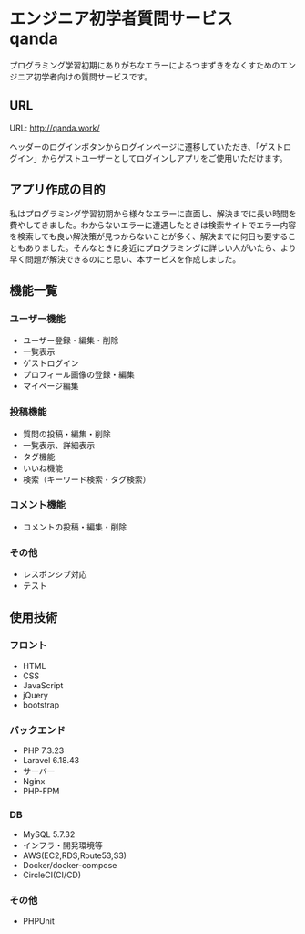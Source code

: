 # エンジニア初学者質問サービス　qanda
プログラミング学習初期にありがちなエラーによるつまずきをなくすためのエンジニア初学者向けの質問サービスです。

## URL
URL: http://qanda.work/

ヘッダーのログインボタンからログインページに遷移していただき、「ゲストログイン」からゲストユーザーとしてログインしアプリをご使用いただけます。

## アプリ作成の目的
私はプログラミング学習初期から様々なエラーに直面し、解決までに長い時間を費やしてきました。わからないエラーに遭遇したときは検索サイトでエラー内容を検索しても良い解決策が見つからないことが多く、解決までに何日も要することもありました。そんなときに身近にプログラミングに詳しい人がいたら、より早く問題が解決できるのにと思い、本サービスを作成しました。

## 機能一覧
### ユーザー機能
- ユーザー登録・編集・削除
- 一覧表示
- ゲストログイン
- プロフィール画像の登録・編集
- マイページ編集
### 投稿機能
- 質問の投稿・編集・削除
- 一覧表示、詳細表示
- タグ機能
- いいね機能
- 検索（キーワード検索・タグ検索）
### コメント機能
- コメントの投稿・編集・削除
### その他
- レスポンシブ対応
- テスト
## 使用技術
### フロント
- HTML
- CSS
- JavaScript
- jQuery
- bootstrap
### バックエンド
- PHP 7.3.23
- Laravel 6.18.43
- サーバー
- Nginx
- PHP-FPM
### DB
- MySQL 5.7.32
- インフラ・開発環境等
- AWS(EC2,RDS,Route53,S3)
- Docker/docker-compose
- CircleCI(CI/CD)
### その他
- PHPUnit

